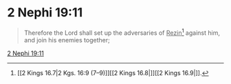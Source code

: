 # 2 Nephi 19:11

> Therefore the Lord shall set up the adversaries of <u>Rezin</u>[^a] against him, and join his enemies together;

[2 Nephi 19:11](https://www.churchofjesuschrist.org/study/scriptures/bofm/2-ne/19?lang=eng&id=p11#p11)


[^a]: [[2 Kings 16.7|2 Kgs. 16:9 (7–9)]][[2 Kings 16.8|]][[2 Kings 16.9|]].  
